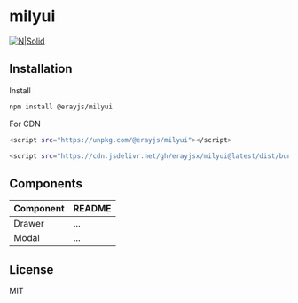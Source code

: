 # milyui

[![N|Solid](https://i.ibb.co/TR8gNGc/mily.png)](https://www.npmjs.com/package/@erayjs/milyui)

## Installation

Install

```sh
npm install @erayjs/milyui
```

For CDN

```sh
<script src="https://unpkg.com/@erayjs/milyui"></script>

<script src="https://cdn.jsdelivr.net/gh/erayjsx/milyui@latest/dist/bundle.js"></script>
```

## Components

| Component | README |
| --------- | ------ |
| Drawer    | ...    |
| Modal     | ...    |

## License

MIT
